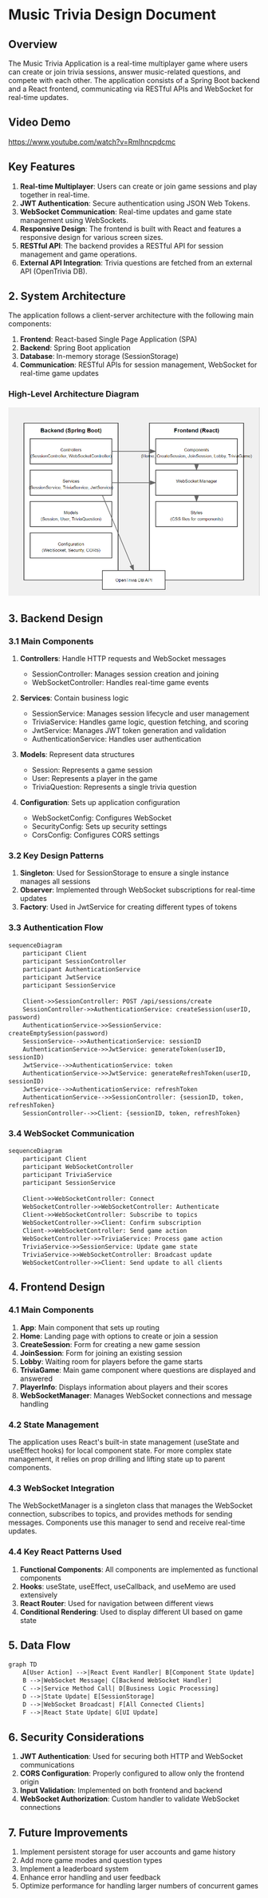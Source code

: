 # Music Trivia Design Document

## Overview

The Music Trivia Application is a real-time multiplayer game where users can create or join trivia sessions, answer music-related questions, and compete with each other. The application consists of a Spring Boot backend and a React frontend, communicating via RESTful APIs and WebSocket for real-time updates. 

## Video Demo
https://www.youtube.com/watch?v=RmIhncpdcmc

## Key Features

1. **Real-time Multiplayer**: Users can create or join game sessions and play together in real-time.
2. **JWT Authentication**: Secure authentication using JSON Web Tokens.
3. **WebSocket Communication**: Real-time updates and game state management using WebSockets.
4. **Responsive Design**: The frontend is built with React and features a responsive design for various screen sizes.
5. **RESTful API**: The backend provides a RESTful API for session management and game operations.
6. **External API Integration**: Trivia questions are fetched from an external API (OpenTrivia DB).

## 2. System Architecture

The application follows a client-server architecture with the following main components:

1. **Frontend**: React-based Single Page Application (SPA)
2. **Backend**: Spring Boot application
3. **Database**: In-memory storage (SessionStorage)
4. **Communication**: RESTful APIs for session management, WebSocket for real-time game updates

### High-Level Architecture Diagram

![GitHub Logo](https://github.com/MohamadAlkahil/Music_Trivia_Spring/blob/main/architecture%20diagram.png)

## 3. Backend Design

### 3.1 Main Components

1. **Controllers**: Handle HTTP requests and WebSocket messages
   - SessionController: Manages session creation and joining
   - WebSocketController: Handles real-time game events

2. **Services**: Contain business logic
   - SessionService: Manages session lifecycle and user management
   - TriviaService: Handles game logic, question fetching, and scoring
   - JwtService: Manages JWT token generation and validation
   - AuthenticationService: Handles user authentication

3. **Models**: Represent data structures
   - Session: Represents a game session
   - User: Represents a player in the game
   - TriviaQuestion: Represents a single trivia question

4. **Configuration**: Sets up application configuration
   - WebSocketConfig: Configures WebSocket
   - SecurityConfig: Sets up security settings
   - CorsConfig: Configures CORS settings

### 3.2 Key Design Patterns

1. **Singleton**: Used for SessionStorage to ensure a single instance manages all sessions
2. **Observer**: Implemented through WebSocket subscriptions for real-time updates
3. **Factory**: Used in JwtService for creating different types of tokens

### 3.3 Authentication Flow

```mermaid
sequenceDiagram
    participant Client
    participant SessionController
    participant AuthenticationService
    participant JwtService
    participant SessionService

    Client->>SessionController: POST /api/sessions/create
    SessionController->>AuthenticationService: createSession(userID, password)
    AuthenticationService->>SessionService: createEmptySession(password)
    SessionService-->>AuthenticationService: sessionID
    AuthenticationService->>JwtService: generateToken(userID, sessionID)
    JwtService-->>AuthenticationService: token
    AuthenticationService->>JwtService: generateRefreshToken(userID, sessionID)
    JwtService-->>AuthenticationService: refreshToken
    AuthenticationService-->>SessionController: {sessionID, token, refreshToken}
    SessionController-->>Client: {sessionID, token, refreshToken}
```

### 3.4 WebSocket Communication

```mermaid
sequenceDiagram
    participant Client
    participant WebSocketController
    participant TriviaService
    participant SessionService

    Client->>WebSocketController: Connect
    WebSocketController->>WebSocketController: Authenticate
    Client->>WebSocketController: Subscribe to topics
    WebSocketController->>Client: Confirm subscription
    Client->>WebSocketController: Send game action
    WebSocketController->>TriviaService: Process game action
    TriviaService->>SessionService: Update game state
    TriviaService->>WebSocketController: Broadcast update
    WebSocketController->>Client: Send update to all clients
```

## 4. Frontend Design

### 4.1 Main Components

1. **App**: Main component that sets up routing
2. **Home**: Landing page with options to create or join a session
3. **CreateSession**: Form for creating a new game session
4. **JoinSession**: Form for joining an existing session
5. **Lobby**: Waiting room for players before the game starts
6. **TriviaGame**: Main game component where questions are displayed and answered
7. **PlayerInfo**: Displays information about players and their scores
8. **WebSocketManager**: Manages WebSocket connections and message handling

### 4.2 State Management

The application uses React's built-in state management (useState and useEffect hooks) for local component state. For more complex state management, it relies on prop drilling and lifting state up to parent components.

### 4.3 WebSocket Integration

The WebSocketManager is a singleton class that manages the WebSocket connection, subscribes to topics, and provides methods for sending messages. Components use this manager to send and receive real-time updates.

### 4.4 Key React Patterns Used

1. **Functional Components**: All components are implemented as functional components
2. **Hooks**: useState, useEffect, useCallback, and useMemo are used extensively
3. **React Router**: Used for navigation between different views
4. **Conditional Rendering**: Used to display different UI based on game state

## 5. Data Flow

```mermaid
graph TD
    A[User Action] -->|React Event Handler| B[Component State Update]
    B -->|WebSocket Message| C[Backend WebSocket Handler]
    C -->|Service Method Call| D[Business Logic Processing]
    D -->|State Update| E[SessionStorage]
    D -->|WebSocket Broadcast| F[All Connected Clients]
    F -->|React State Update| G[UI Update]
```

## 6. Security Considerations

1. **JWT Authentication**: Used for securing both HTTP and WebSocket communications
2. **CORS Configuration**: Properly configured to allow only the frontend origin
3. **Input Validation**: Implemented on both frontend and backend
4. **WebSocket Authorization**: Custom handler to validate WebSocket connections


## 7. Future Improvements

1. Implement persistent storage for user accounts and game history
2. Add more game modes and question types
3. Implement a leaderboard system
4. Enhance error handling and user feedback
5. Optimize performance for handling larger numbers of concurrent games

